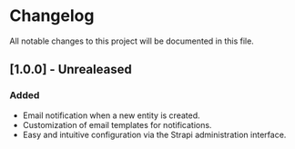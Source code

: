 # Changelog

All notable changes to this project will be documented in this file.

## [1.0.0] - Unrealeased

### Added

- Email notification when a new entity is created.
- Customization of email templates for notifications.
- Easy and intuitive configuration via the Strapi administration interface.
